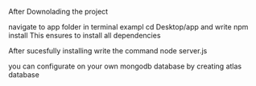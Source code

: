 After Downolading the project

navigate to app folder in terminal exampl cd Desktop/app
and write  npm install 
This ensures to install all dependencies

After sucesfully installing 
write the command 
node server.js

you can configurate on your own mongodb database
by creating atlas database

